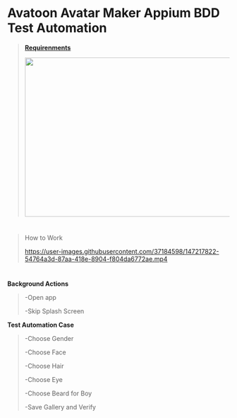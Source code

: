# Avatoon Avatar Maker Appium BDD Test Automation

>[**Requirenments**](https://github.com/muhammetfurkandemiral/AppiumBDD/blob/master/pom.xml)
>
><img src="https://user-images.githubusercontent.com/37184598/147217918-eeca053c-b72f-4b16-8dd3-70fe56c43e27.png" width="500" height="360"/>
>
#
>How to Work
>
>https://user-images.githubusercontent.com/37184598/147217822-54764a3d-87aa-418e-8904-f804da6772ae.mp4
#

**Background Actions**
>-Open app
>
>-Skip Splash Screen

**Test Automation Case**
>-Choose Gender
>
>-Choose Face
>
>-Choose Hair
>
>-Choose Eye
>
>-Choose Beard for Boy
>
>-Save Gallery and Verify

